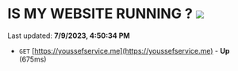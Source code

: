 # IS MY WEBSITE RUNNING ? [![](https://img.shields.io/static/v1?label=Sponsor&message=%E2%9D%A4&logo=GitHub&color=%23fe8e86)](https://github.com/sponsors/<username>)

Last updated: **7/9/2023, 4:50:34 PM**

- `GET` [https://youssefservice.me](https://youssefservice.me) - **Up** (675ms)
